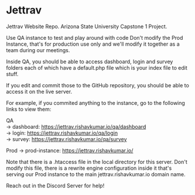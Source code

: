 # Jettrav
Jettrav Website Repo. Arizona State University Capstone 1 Project.

Use QA instance to test and play around with code
Don't modify the Prod Instance, that's for production use only and we'll modify it together as a team during our meetings.

Inside QA, you should be able to access dashboard, login and survey folders each of which have a default.php file which is your index file to edit stuff.

If you edit and commit those to the GitHub repository, you should be able to access it on the live server.

For example, if you commited anything to the instance, go to the following links to view them:

QA<br>
-> dashboard: https://jettrav.rishavkumar.io/qa/dashboard <br>
-> login: https://jettrav.rishavkumar.io/qa/login <br>
-> survey: https://jettrav.rishavkumar.io/qa/survey <br>

Prod
-> prod-instance: https://jettrav.rishavkumar.io/

Note that there is a .htaccess file in the local directory for this server. Don't modify this file, there is a rewrite engine configuration inside it that's serving our Prod instance to the main jettrav.rishavkumar.io domain name. 

Reach out in the Discord Server for help!
